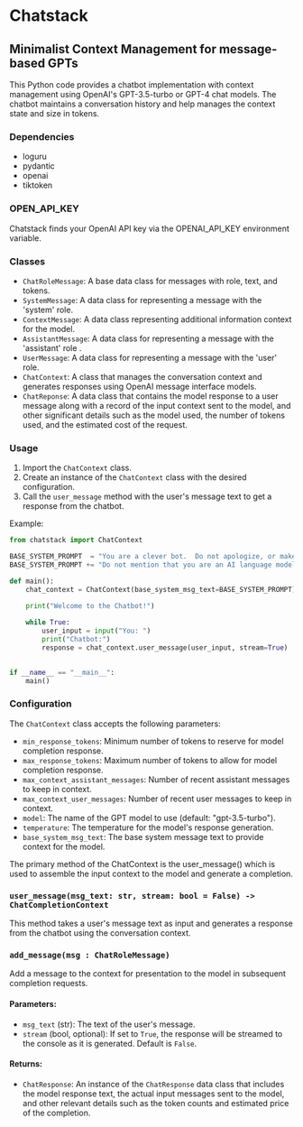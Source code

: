 # Chatstack

## Minimalist Context Management for message-based GPTs

This Python code provides a chatbot implementation with context management using OpenAI's GPT-3.5-turbo or GPT-4 chat models. The chatbot maintains a conversation history and help manages the context state and size in tokens. 

### Dependencies

- loguru
- pydantic
- openai
- tiktoken

### OPEN_API_KEY

Chatstack finds your OpenAI API key via the OPENAI_API_KEY environment variable.

### Classes

- `ChatRoleMessage`: A base data class for messages with role, text, and tokens.
- `SystemMessage`: A data class for representing a message with the 'system' role.
- `ContextMessage`: A data class representing additional information context for the model.
- `AssistantMessage`: A data class for representing a message with the 'assistant' role .
- `UserMessage`: A data class for representing a message with the 'user' role.
- `ChatContext`: A class that manages the conversation context and generates responses using OpenAI message interface models.
- `ChatReponse`: A data class that contains the model response to a user message along with a record of the  input context sent to the model, and other significant details such as the model used, the number of tokens used, and the estimated cost of the request.

### Usage

1. Import the `ChatContext` class.
2. Create an instance of the `ChatContext` class with the desired configuration.
3. Call the `user_message` method with the user's message text to get a response from the chatbot.

Example:

```python
from chatstack import ChatContext

BASE_SYSTEM_PROMPT  = "You are a clever bot.  Do not apologize, or make excuses.  "
BASE_SYSTEM_PROMPT += "Do not mention that you are an AI language model since that is annoying to users."

def main():
    chat_context = ChatContext(base_system_msg_text=BASE_SYSTEM_PROMPT)

    print("Welcome to the Chatbot!")
    
    while True:
        user_input = input("You: ")      
        print("Chatbot:")
        response = chat_context.user_message(user_input, stream=True)
        

if __name__ == "__main__":
    main()
```


### Configuration

The `ChatContext` class accepts the following parameters:

- `min_response_tokens`: Minimum number of tokens to reserve for model completion response.
- `max_response_tokens`: Maximum number of tokens to allow for model completion response.
- `max_context_assistant_messages`: Number of recent assistant messages to keep in context.
- `max_context_user_messages`: Number of recent user messages to keep in context.
- `model`: The name of the GPT model to use (default: "gpt-3.5-turbo").
- `temperature`: The temperature for the model's response generation.
- `base_system_msg_text`: The base system message text to provide context for the model.

The primary method of the ChatContext is the user_message() which is used to assemble the input context to the model and generate a completion.

### `user_message(msg_text: str, stream: bool = False) -> ChatCompletionContext`

This method takes a user's message text as input and generates a response from the chatbot using the conversation context.

### `add_message(msg : ChatRoleMessage)`

Add a message to the context for presentation to the model in subsequent completion requests.

#### Parameters:

- `msg_text` (str): The text of the user's message.
- `stream` (bool, optional): If set to `True`, the response will be streamed to the console as it is generated. Default is `False`.

#### Returns:

- `ChatResponse`: An instance of the `ChatResponse` data class that includes the model response text, the actual input messages sent to the model, and other relevant details such as the token counts and estimated price of the completion.

